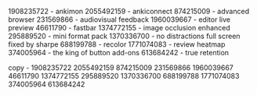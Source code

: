 1908235722 - ankimon
2055492159 - ankiconnect
874215009 - advanced browser
231569866   - audiovisual feedback
1960039667 - editor live preview
46611790 - fastbar
1374772155 - image occlusion enhanced
295889520 - mini format pack
1370336700 - no distractions full screen fixed by sharpe
688199788 - recolor
1771074083 - review heatmap
374005964 - the king of button add-ons
613684242 - true retention

copy - 1908235722 2055492159 874215009 231569866 1960039667 46611790 1374772155 295889520 1370336700 688199788 1771074083 374005964 613684242